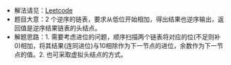 - 解法请见：[Leetcode](https://leetcode.com/problems/add-two-numbers)
- 题目大意：2 个逆序的链表，要求从低位开始相加，得出结果也逆序输出，返回值是逆序结果链表的头结点。
- 解题思路：1. 需要考虑进位的问题，顺序扫描两个链表将对应的位(不足则补0)相加，将其结果(连同进位)与10相除作为下一节点的进位，余数作为下一节点的值。2. 也可采取虚拟头结点的方式。
